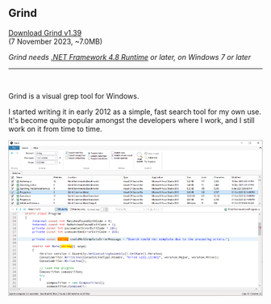 ## Grind

[Download Grind v1.39](https://github.com/Arjailer/arjailer.github.io/releases/download/Grind/Grind.Setup.exe)
<br />
(7 November 2023, ~7.0MB)

_Grind needs [.NET Framework 4.8 Runtime](https://dotnet.microsoft.com/download/dotnet-framework) or later, on Windows 7 or later_

---

<br />

Grind is a visual grep tool for Windows.

I started writing it in early 2012 as a simple, fast search tool for my own use. It's become quite popular amongst the developers where I work, and I still work on it from time to time.

![Grind screenshot](Grind1.png)
